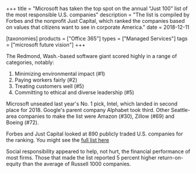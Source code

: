 +++
title = "Microsoft has taken the top spot on the annual “Just 100” list of the most responsible U.S. companies"
description = "The list is compiled by Forbes and the nonprofit Just Capital, which ranked the companies based on values that citizens want to see in corporate America."
date = 2018-12-11

[taxonomies]
products = ["Office 365"]
types = ["Managed Services"]
tags = ["microsoft future vision"]
+++

The Redmond, Wash.-based software giant scored highly in a range of
categories, notably:

1.  Minimizing environmental impact (\#1)
2.  Paying workers fairly (\#2)
3.  Treating customers well (\#5)
4.  Committing to ethical and diverse leadership (\#5)

Microsoft unseated last year's No. 1 pick, Intel, which landed in second
place for 2018. Google's parent company Alphabet took third. Other
Seattle-area companies to make the list were Amazon (\#30), Zillow
(\#69) and Boeing (\#72).

Forbes and Just Capital looked at 890 publicly traded U.S. companies for
the ranking. You might see the [full list
here](https://www.forbes.com/just-companies/#1e98c64a2bf0)

Social responsibility appeared to help, not hurt, the financial
performance of most firms. Those that made the list reported 5 percent
higher return-on-equity than the average of Russell 1000 companies.